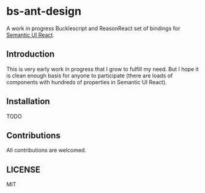 # bs-ant-design


A work in progress Bucklescript and ReasonReact set of bindings for [Semantic UI React](https://react.semantic-ui.com). 

## Introduction

This is very early work in progress that I grow to fulfill my need. But I hope it is clean enough basis for anyone to participate (there are loads of components with hundreds of properties in Semantic UI React).


## Installation
TODO

## Contributions

All contributions are welcomed.

## LICENSE

MIT
